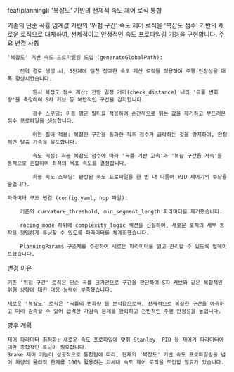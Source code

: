 feat(planning): '복잡도' 기반의 선제적 속도 제어 로직 통합

기존의 단순 곡률 임계값 기반의 '위험 구간' 속도 제어 로직을 '복잡도 점수' 기반의 새로운 로직으로 대체하여, 선제적이고 안정적인 속도 프로파일링 기능을 구현합니다.
주요 변경 사항

    '복잡도' 기반 속도 프로파일링 도입 (generateGlobalPath):

        전역 경로 생성 시, 5단계에 걸친 정교한 속도 계산 로직을 적용하여 주행 안정성을 대폭 향상시켰습니다.

            원시 복잡도 점수 계산: 전방 일정 거리(check_distance) 내의 '곡률 변화량'을 측정하여 S자 커브 등 복합적인 구간을 감지합니다.

            점수 스무딩: 이동 평균 필터를 적용하여 순간적으로 튀는 값을 제거하고 부드러운 점수 프로파일을 생성합니다.

            이완 필터 적용: 복잡한 구간을 통과한 직후 점수가 급락하는 것을 방지하여, 안정적인 탈출 가속을 유도합니다.

            속도 믹싱: 최종 복잡도 점수에 따라 '곡률 기반 고속'과 '복잡 구간용 저속'을 동적으로 혼합하여 최적의 목표 속도를 결정합니다.

            최종 속도 스무딩: 완성된 속도 프로파일을 한 번 더 다듬어 PID 제어기의 부담을 줄입니다.

    파라미터 구조 변경 (config.yaml, hpp 파일):

        기존의 curvature_threshold, min_segment_length 파라미터를 제거했습니다.

        racing_mode 하위에 complexity_logic 섹션을 신설하여, 새로운 로직의 세부 동작을 정밀하게 튜닝할 수 있도록 파라미터를 체계화했습니다.

        PlanningParams 구조체를 수정하여 새로운 파라미터를 읽고 관리할 수 있도록 업데이트했습니다.

변경 이유

    기존 '위험 구간' 로직은 단순 곡률 크기만으로 구간을 판단하여 S자 커브와 같은 복합적인 위험 상황에 대한 대응 능력이 부족했습니다.

    새로운 '복잡도' 로직은 '곡률의 변화량'을 분석함으로써, 선제적으로 복잡한 구간을 예측하고 미리 감속할 수 있어 급격한 가감속 문제를 완화하고 전반적인 주행 안정성을 높입니다.

향후 계획

    제어 파라미터 최적화: 새로운 속도 프로파일에 맞춰 Stanley, PID 등 제어기 파라미터에 대한 종합적인 튜닝이 필요합니다.
    Brake 제어 기능이 성공적으로 통합됨에 따라, 현재의 '복잡도' 기반 속도 프로파일링을 넘어 차량의 물리적 한계를 100% 활용하는 차세대 속도 제어 로직을 도입할 필요가 있습니다.
